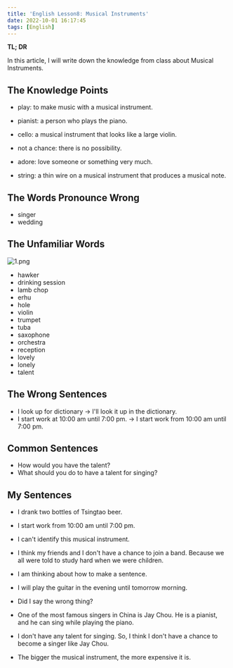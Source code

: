 ```yaml
---
title: 'English Lesson8: Musical Instruments'
date: 2022-10-01 16:17:45
tags: [English]
---
```




**TL; DR**



In this article, I will write down the knowledge from class about Musical Instruments.



<!--more-->



## The Knowledge Points



+ play: to make music with a musical instrument.

+ pianist: a person who plays the piano.

+ cello: a musical instrument that looks like a large violin.

+ not a chance: there is no possibility.

+ adore: love someone or something very much.

+ string: a thin wire on a musical instrument that produces a musical note.

  



## The Words Pronounce Wrong



+ singer
+ wedding



## The Unfamiliar Words



![1.png](./1.png)



+ hawker
+ drinking session
+ lamb chop
+ erhu
+ hole
+ violin
+ trumpet
+ tuba
+ saxophone
+ orchestra
+ reception
+ lovely
+ lonely
+ talent



## The Wrong Sentences



+ I look up for dictionary -> I'll look it up in the dictionary.
+ I start work at 10:00 am until 7:00 pm. -> I start work from 10:00 am until 7:00 pm.



## Common Sentences



+ How would you have the talent?
+ What should you do to have a talent for singing?



## My Sentences



+ I drank two bottles of Tsingtao beer.
+ I start work from 10:00 am until 7:00 pm.
+ I can't identify this musical instrument.

+ I think my friends and I don't have a chance to join a band. Because we all were told to study hard when we were children.
+ I am thinking about how to make a sentence.
+ I will play the guitar in the evening until tomorrow morning.
+ Did I say the wrong thing?
+ One of the most famous singers in China is Jay Chou. He is a pianist, and he can sing while playing the piano. 
+ I don't have any talent for singing. So, I think I don't have a chance to become a singer like Jay Chou.
+ The bigger the musical instrument, the more expensive it is.
